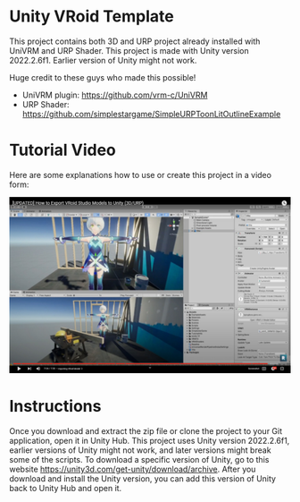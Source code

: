 # Unity VRoid Template
This project contains both 3D and URP project already installed with UniVRM and URP Shader. This project is made with Unity version 2022.2.6f1. Earlier version of Unity might not work.

Huge credit to these guys who made this possible!
- UniVRM plugin: https://github.com/vrm-c/UniVRM
- URP Shader: https://github.com/simplestargame/SimpleURPToonLitOutlineExample


# Tutorial Video
Here are some explanations how to use or create this project in a video form:

[![How to Export VRoid Studio Model to Unity](https://github.com/FFaUniHan/Unity_VRoid_Template_Projects/blob/main/Video.jpg)](https://www.youtube.com/watch?v=aaks0yg9ZyU "How to Export VRoid Studio Model to Unity)")



# Instructions
Once you download and extract the zip file or clone the project to your Git application, open it in Unity Hub. This project uses Unity version 2022.2.6f1, earlier versions of Unity might not work, and later versions might break some of the scripts. To download a specific version of Unity, go to this website https://unity3d.com/get-unity/download/archive. After you download and install the Unity version, you can add this version of Unity back to Unity Hub and open it.
